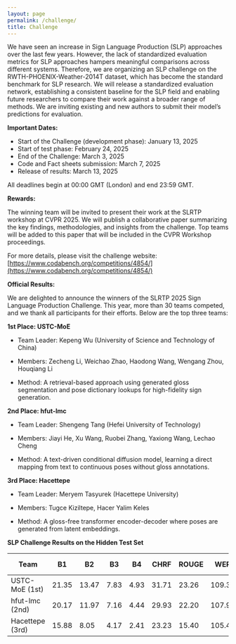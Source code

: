 ```yaml
---
layout: page
permalink: /challenge/
title: Challenge
---
```


We have seen an increase in Sign Language Production (SLP) approaches over the last few years. However, the lack of standardized evaluation metrics for SLP approaches hampers meaningful comparisons across different systems. Therefore, we are organizing an SLP challenge on the RWTH-PHOENIX-Weather-2014T dataset, which has become the standard benchmark for SLP research. We will release a standardized evaluation network, establishing a consistent baseline for the SLP field and enabling future researchers to compare their work against a broader range of methods.  We are inviting existing and new authors to submit their model’s predictions for evaluation. 

**Important Dates:**
- Start of the Challenge (development phase): January 13, 2025 
- Start of test phase: February 24, 2025 
- End of the Challenge: March 3, 2025 
- Code and Fact sheets submission: March 7, 2025 
- Release of results: March 13, 2025

All deadlines begin at 00:00 GMT (London) and end 23:59 GMT.

**Rewards:**

The winning team will be invited to present their work at the SLRTP workshop at CVPR 2025. We will publish a collaborative paper summarizing the key findings, methodologies, and insights from the challenge. Top teams will be added to this paper that will be included in the CVPR Workshop proceedings.

For more details, please visit the challenge website: [https://www.codabench.org/competitions/4854/](https://www.codabench.org/competitions/4854/) 

**Official Results:**

We are delighted to announce the winners of the SLRTP 2025 Sign Language Production Challenge. This year, more than 30 teams competed, and we thank all participants for their efforts. Below are the top three teams:

**1st Place: USTC-MoE**
- Team Leader: Kepeng Wu (University of Science and Technology of China)

- Members: Zecheng Li, Weichao Zhao, Haodong Wang, Wengang Zhou, Houqiang Li

- Method: A retrieval-based approach using generated gloss segmentation and pose dictionary lookups for high-fidelity sign generation.

**2nd Place: hfut-lmc**
- Team Leader: Shengeng Tang (Hefei University of Technology)

- Members: Jiayi He, Xu Wang, Ruobei Zhang, Yaxiong Wang, Lechao Cheng

- Method: A text-driven conditional diffusion model, learning a direct mapping from text to continuous poses without gloss annotations.

**3rd Place: Hacettepe**
- Team Leader: Meryem Tasyurek (Hacettepe University)

- Members: Tugce Kiziltepe, Hacer Yalim Keles

- Method: A gloss-free transformer encoder-decoder where poses are generated from latent embeddings.


**SLP Challenge Results on the Hidden Test Set**
<table>
  <thead>
    <tr>
      <th>Team</th>
      <th>B1</th>
      <th>B2</th>
      <th>B3</th>
      <th>B4</th>
      <th>CHRF</th>
      <th>ROUGE</th>
      <th>WER</th>
      <th>DTW MJE</th>
      <th>Total Dist.</th>
    </tr>
  </thead>
  <tbody>
    <tr>
      <td>USTC-MoE (1st)</td>
      <td>21.35</td>
      <td>13.47</td>
      <td>7.83</td>
      <td>4.93</td>
      <td>31.71</td>
      <td>23.26</td>
      <td>109.38</td>
      <td>0.057</td>
      <td>1.185</td>
    </tr>
    <tr>
      <td>hfut-lmc (2nd)</td>
      <td>20.17</td>
      <td>11.97</td>
      <td>7.16</td>
      <td>4.44</td>
      <td>29.93</td>
      <td>22.20</td>
      <td>107.93</td>
      <td>0.049</td>
      <td>0.972</td>
    </tr>
    <tr>
      <td>Hacettepe (3rd)</td>
      <td>15.88</td>
      <td>8.05</td>
      <td>4.17</td>
      <td>2.41</td>
      <td>23.23</td>
      <td>15.40</td>
      <td>105.49</td>
      <td>0.053</td>
      <td>0.761</td>
    </tr>
  </tbody>
</table>
